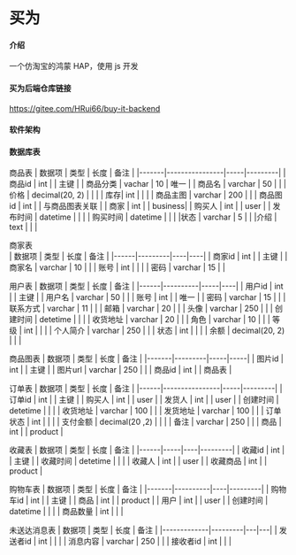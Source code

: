 # 买为

#### 介绍
一个仿淘宝的鸿蒙 HAP，使用 js 开发

#### 买为后端仓库链接
https://gitee.com/HRui66/buy-it-backend

#### 软件架构



#### 数据库表
  商品表
| 数据项   | 类型             | 长度  | 备注      |
|-------|----------------|-----|---------|
| 商品id  | int            |     | 主键      |
| 商品分类  | vachar         | 10  | 唯一      |
| 商品名   | varchar        | 50  |         |
| 价格    | decimal(20, 2) |     |         |
| 库存| int |     |         |
| 商品主图  | varchar        | 200 |         |
| 商品图id | int            |     | 与商品图表关联 |
| 商家   | int            |     | business|
| 购买人   | int            |     | user    |
| 发布时间  | datetime       |     |         |
| 购买时间  | datetime       |      | |
|状态    |    varchar    |    5    |    |
|介绍    |    text |     |        |

商家表   
| 数据项  | 类型      | 长度 | 备注 |
|------|---------|----|----|
| 商家id | int     |    | 主键 |
| 商家名  | varchar | 10 |    |
| 账号   | int     |    |    |
| 密码   | varchar | 15 |    |


  用户表
| 数据项  | 类型       | 长度  | 备注 |
|------|----------|-----|----|
| 用户id | int      |     | 主键 |
| 用户名  | varchar  | 50  |    |
| 账号   | int      |     | 唯一 |
| 密码   | varchar  | 15  |    |
| 联系方式 | varchar  | 11  |    |
| 邮箱   | varchar  | 20  |    |
| 头像   | varchar  | 250 |    |
| 创建时间 | detetime |     |    |
| 收货地址 | varchar  | 20  |    |
| 角色   | varchar        | 10  |   |
| 等级   | int            |     |   |
| 个人简介 | varchar        | 250 |   |
| 状态   | int            |     |   |
| 余额   | decimal(20, 2) |     |   |

  商品图表
| 数据项   | 类型      | 长度  | 备注  |
|-------|---------|-----|-----|
| 图片id  | int     |     | 主键  |
| 图片url | varchar | 250 |     |
| 商品id  | int     |     | 商品表 |

  订单表
| 数据项  | 类型             | 长度  | 备注      |
|------|----------------|-----|---------|
| 订单id | int            |     | 主键      |
| 购买人  | int            |     | user    |
| 发货人  | int            |     | user    |
| 创建时间 | detetime |    | |
| 收货地址 | varchar        | 100 |         |
| 发货地址 | varchar        | 100 |         |
| 订单状态 | int            |     |         |
| 支付金额 | decimal(20 ,2) |     |         |
| 备注   | varchar        | 250 |         |
| 商品   | int            |     | product |

收藏表
| 数据项  | 类型  | 长度 | 备注      |
|------|-----|----|---------|
| 收藏id | int |    | 主键      |
| 收藏时间 | detetime |    | |
| 收藏人  | int |    | user    |
| 收藏商品 | int |    | product |


购物车表
| 数据项   | 类型       | 长度 | 备注      |
|-------|----------|----|---------|
| 购物车id | int      |    | 主键      |
| 商品    | int      |    | product |
| 用户    | int      |    | user    |
| 创建时间  | datetime |    |         |
| 商品数量  | int      |    |         |

未送达消息表
| 数据项   | 类型       | 长度 | 备注      |
|-------------|---------|---|---|
| 发送者id | int     |   |   |
| 消息内容  | varchar | 250  |   |
| 接收者id  | int     |   |   |







